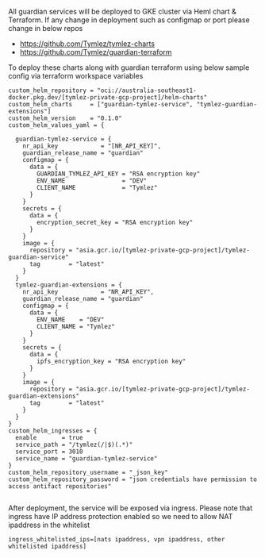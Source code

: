 All guardian services will be deployed to GKE cluster via Heml chart & Terraform. If any change in deployment such as configmap or port please change in below repos
- https://github.com/Tymlez/tymlez-charts
- https://github.com/Tymlez/guardian-terraform


To deploy these charts along with guardian terraform using below sample config via terraform workspace variables


```
custom_helm_repository = "oci://australia-southeast1-docker.pkg.dev/[tymlez-private-gcp-project]/helm-charts"
custom_helm_charts     = ["guardian-tymlez-service", "tymlez-guardian-extensions"]
custom_helm_version    = "0.1.0"
custom_helm_values_yaml = {

  guardian-tymlez-service = {
    nr_api_key            = "[NR_API_KEY]",
    guardian_release_name = "guardian"
    configmap = {
      data = {
        GUARDIAN_TYMLEZ_API_KEY = "RSA encryption key"
        ENV_NAME                = "DEV"
        CLIENT_NAME             = "Tymlez"
      }
    }
    secrets = {
      data = {
        encryption_secret_key = "RSA encryption key"
      }
    }
    image = {
      repository = "asia.gcr.io/[tymlez-private-gcp-project]/tymlez-guardian-service"
      tag        = "latest"
    }
  }
  tymlez-guardian-extensions = {
    nr_api_key            = "NR_API_KEY",
    guardian_release_name = "guardian"
    configmap = {
      data = {
        ENV_NAME    = "DEV"
        CLIENT_NAME = "Tymlez"
      }
    }
    secrets = {
      data = {
        ipfs_encryption_key = "RSA encryption key"
      }
    }
    image = {
      repository = "asia.gcr.io/[tymlez-private-gcp-project]/tymlez-guardian-extensions"
      tag        = "latest"
    }
  }
}
custom_helm_ingresses = {
  enable       = true
  service_path = "/tymlez(/|$)(.*)"
  service_port = 3010
  service_name = "guardian-tymlez-service"
}
custom_helm_repository_username = "_json_key"
custom_helm_repository_password = "json credentials have permission to access antifact repositories"


```

After deployment, the service will be exposed via ingress. Please note that ingress have IP address protection enabled so we need to allow NAT ipaddress in the whitelist

```
ingress_whitelisted_ips=[nats ipaddress, vpn ipaddress, other whitelisted ipaddress]

```